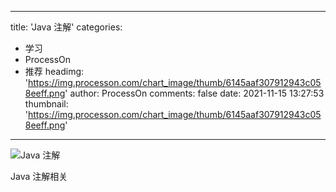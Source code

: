 
---
title: 'Java 注解'
categories: 
 - 学习
 - ProcessOn
 - 推荐
headimg: 'https://img.processon.com/chart_image/thumb/6145aaf307912943c058eeff.png'
author: ProcessOn
comments: false
date: 2021-11-15 13:27:53
thumbnail: 'https://img.processon.com/chart_image/thumb/6145aaf307912943c058eeff.png'
---

<div>   
<img class="thumb" alt="Java 注解" src="https://img.processon.com/chart_image/thumb/6145aaf307912943c058eeff.png" referrerpolicy="no-referrer">
<p>Java 注解相关</p>  
</div>
            